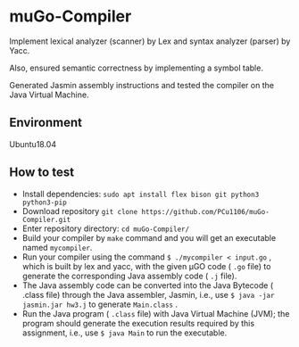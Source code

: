 # muGo-Compiler

Implement lexical analyzer (scanner) by Lex and syntax analyzer (parser) by Yacc.

Also, ensured semantic correctness by implementing a symbol table.

Generated Jasmin assembly instructions and tested the compiler on the Java Virtual Machine.


## Environment

Ubuntu18.04

## How to test

- Install dependencies: `sudo apt install flex bison git python3 python3-pip`
- Download repository `git clone https://github.com/PCu1106/muGo-Compiler.git`
- Enter repository directory: `cd muGo-Compiler/`
- Build your compiler by `make` command and you will get an executable named
`mycompiler`.
- Run your compiler using the command `$ ./mycompiler < input.go` , which is built by
lex and yacc, with the given μGO code ( `.go` file) to generate the corresponding Java
assembly code ( `.j` file).
- The Java assembly code can be converted into the Java Bytecode ( .class file) through the
Java assembler, Jasmin, i.e., use `$ java -jar jasmin.jar hw3.j` to generate
`Main.class` .
- Run the Java program ( `.class` file) with Java Virtual Machine (JVM); the program should
generate the execution results required by this assignment, i.e., use `$ java Main` to run
the executable.


